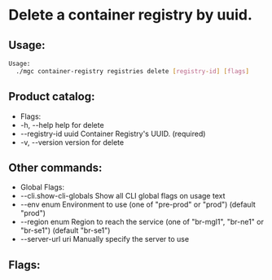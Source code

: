 # Delete a container registry by uuid.

## Usage:
```bash
Usage:
  ./mgc container-registry registries delete [registry-id] [flags]
```

## Product catalog:
- Flags:
- -h, --help               help for delete
- --registry-id uuid   Container Registry's UUID. (required)
- -v, --version            version for delete

## Other commands:
- Global Flags:
- --cli.show-cli-globals   Show all CLI global flags on usage text
- --env enum               Environment to use (one of "pre-prod" or "prod") (default "prod")
- --region enum            Region to reach the service (one of "br-mgl1", "br-ne1" or "br-se1") (default "br-se1")
- --server-url uri         Manually specify the server to use

## Flags:
```bash

```

